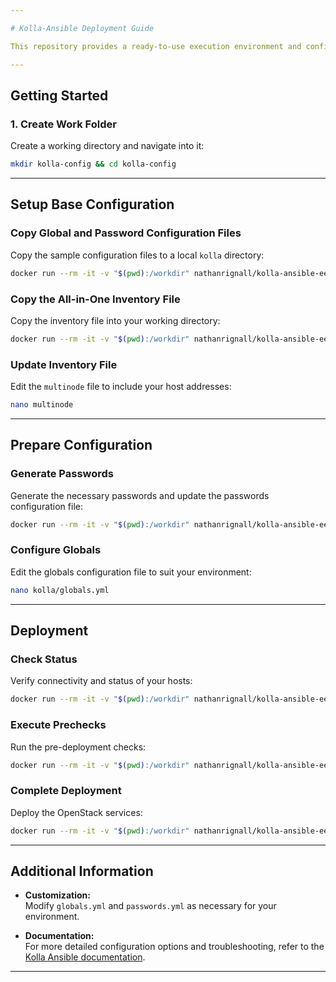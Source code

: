 ```yaml
---

# Kolla-Ansible Deployment Guide

This repository provides a ready-to-use execution environment and configuration templates to deploy OpenStack services using Kolla Ansible. Follow the instructions below to set up your configuration, generate passwords, and execute a full deployment using the Docker image `nathanrignall/kolla-ansible-ee:2024.1`.

---
```


## Getting Started

### 1. Create Work Folder
Create a working directory and navigate into it:

```bash
mkdir kolla-config && cd kolla-config
```

---

## Setup Base Configuration

### Copy Global and Password Configuration Files
Copy the sample configuration files to a local `kolla` directory:

```bash
docker run --rm -it -v "$(pwd):/workdir" nathanrignall/kolla-ansible-ee:2024.1 cp /usr/local/share/kolla-ansible/etc_examples/kolla/ /workdir/kolla
```

### Copy the All-in-One Inventory File
Copy the inventory file into your working directory:

```bash
docker run --rm -it -v "$(pwd):/workdir" nathanrignall/kolla-ansible-ee:2024.1 cp /usr/local/share/kolla-ansible/ansible/inventory/multinode /workdir/
```

### Update Inventory File
Edit the `multinode` file to include your host addresses:

```bash
nano multinode
```

---

## Prepare Configuration

### Generate Passwords
Generate the necessary passwords and update the passwords configuration file:

```bash
docker run --rm -it -v "$(pwd):/workdir" nathanrignall/kolla-ansible-ee:2024.1 kolla-genpwd -p /workdir/kolla/passwords.yml
```

### Configure Globals
Edit the globals configuration file to suit your environment:

```bash
nano kolla/globals.yml
```

---

## Deployment

### Check Status
Verify connectivity and status of your hosts:

```bash
docker run --rm -it -v "$(pwd):/workdir" nathanrignall/kolla-ansible-ee:2024.1 ansible -i /workdir/multinode all -m ping
```

### Execute Prechecks
Run the pre-deployment checks:

```bash
docker run --rm -it -v "$(pwd):/workdir" nathanrignall/kolla-ansible-ee:2024.1 kolla-ansible prechecks -i /workdir/multinode --configdir /workdir/kolla
```

### Complete Deployment
Deploy the OpenStack services:

```bash
docker run --rm -it -v "$(pwd):/workdir" nathanrignall/kolla-ansible-ee:2024.1 kolla-ansible deploy -i /workdir/multinode --configdir /workdir/kolla
```

---

## Additional Information

- **Customization:**  
  Modify `globals.yml` and `passwords.yml` as necessary for your environment.
  
- **Documentation:**  
  For more detailed configuration options and troubleshooting, refer to the [Kolla Ansible documentation](https://docs.openstack.org/kolla-ansible/latest/).

---
